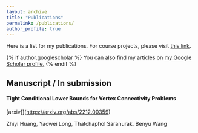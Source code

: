 ```yaml
---
layout: archive
title: "Publications"
permalink: /publications/
author_profile: true
---
```


Here is a list for my publications. For course projects, please visit [this link](/../posts/2023/1/course-pj/).

{% if author.googlescholar %}
  You can also find my articles on <u><a href="{{author.googlescholar}}">my Google Scholar profile</a>.</u>
{% endif %}

## Manuscript / In submission

#### Tight Conditional Lower Bounds for Vertex Connectivity Problems

 [arxiv]](https://arxiv.org/abs/2212.00359)

Zhiyi Huang, Yaowei Long, Thatchaphol Saranurak, Benyu Wang

